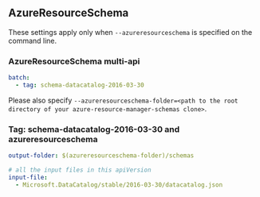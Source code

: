 ## AzureResourceSchema

These settings apply only when `--azureresourceschema` is specified on the command line.

### AzureResourceSchema multi-api

``` yaml $(azureresourceschema) && $(multiapi)
batch:
  - tag: schema-datacatalog-2016-03-30

```

Please also specify `--azureresourceschema-folder=<path to the root directory of your azure-resource-manager-schemas clone>`.

### Tag: schema-datacatalog-2016-03-30 and azureresourceschema

``` yaml $(tag) == 'schema-datacatalog-2016-03-30' && $(azureresourceschema)
output-folder: $(azureresourceschema-folder)/schemas

# all the input files in this apiVersion
input-file:
  - Microsoft.DataCatalog/stable/2016-03-30/datacatalog.json

```
